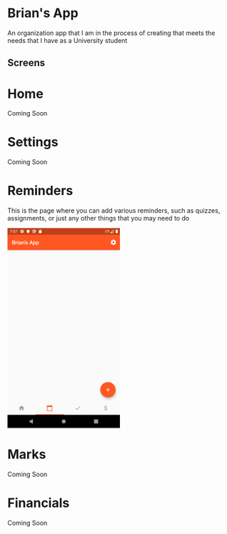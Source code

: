 # Brian's App
An organization app that I am in the process of creating that meets the needs that I have as a University student

## Screens

# Home
Coming Soon

# Settings
Coming Soon

# Reminders
This is the page where you can add various reminders, such as quizzes, assignments, or just any other things that you may need to do

<img src="/Screenshots/Blank.png" width="50%" height="50%">

# Marks
Coming Soon

# Financials
Coming Soon
